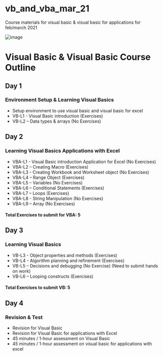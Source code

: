 # vb_and_vba_mar_21
Course materials for visual basic &amp; visual basic for applications for feb/march 2021

![image](https://user-images.githubusercontent.com/22993048/109147028-80d6d380-779f-11eb-822b-4fd458ba3481.png)

# Visual Basic & Visual Basic Course Outline

## Day 1
### Environment Setup & Learning Visual Basics

-	Setup environment to use visual basic and visual basic for excel
-	VB-L1 - Visual Basic introduction (Exercises)
-	VB-L2 – Data types & arrays (No Exercises)

## Day 2
### Learning Visual Basics Applications with Excel

-	VBA-L1 - Visual Basic introduction Application for Excel (No Exercises)
-	VBA-L2 – Creating Macro (Exercises)
-	VBA-L3 - Creating Workbook and Worksheet object (No Exercises)
-	VBA-L4 – Range Object (Exercises)
-	VBA-L5 – Variables (No Exercises)
-	VBA-L6 – Conditional Statements (Exercises)
-	VBA-L7 – Loops (Exercises)
-	VBA-L8 - String Manipulation (No Exercises)
-	VBA-L9 – Array (No Exercises)

#### Total Exercises to submit for VBA: 5

## Day 3
### Learning Visual Basics

-	VB-L3 - Object properties and methods (Exercises)
-	VB-L4 - Algorithm planning and refinement (Exercises)
-	VB-L5 – Decisions and debugging (No Exercise) (Need to submit hands on work)
-	VB-L6 – Looping constructs (Exercises)

#### Total Exercises to submit VB: 5

## Day 4
### Revision & Test

-	Revision for Visual Basic
-	Revision for Visual Basic for applications with Excel
-	45 minutes / 1-hour assessment on Visual Basic
-	45 minutes / 1-hour assessment on visual basic for applications with excel


